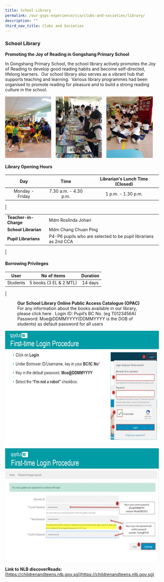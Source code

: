 ```yaml
---
title: School Library
permalink: /our-gsps-experience/cca/clubs-and-societies/library/
description: ""
third_nav_title: Clubs and Societies
---
```

### **School Library**
**Promoting the Joy of Reading in Gongshang Primary School**

In Gongshang Primary School, the school library actively promotes the Joy of Reading to develop good reading habits and become self-directed, lifelong learners.  Our school library also serves as a vibrant hub that supports teaching and learning.  Various library programmes had been organised to promote reading for pleasure and to build a strong reading culture in the school.

<img src="/images/lib1.jpg" style="width:30%;margin-right:15px;" align = "left">
<img src="/images/lib2.jpg" style="width:30%;margin-right:15px;" align = "left">
<img src="/images/lib3.jpg" style="width:30%;margin-right:15px;" align = "left">

<br clear="left">

####  **Library Opening Hours**

| Day | Time | Librarian's Lunch Time (Closed) |
|:---:|:---:|:---:|
| Monday - Friday | 7.30 a.m. - 4.30 p.m.  | 1 p.m. - 1.30 p.m. |
|

|  |  |
|---|---|
| **Teacher-in-Charge** | Mdm Roslinda Johari  |
| **School Librarian** | Mdm Chang Chuan Ping |
| **Pupil Librarians** | P4-P6 pupils who are selected to be pupil librarians as 2nd CCA  |
|

#### **Borrowing Privileges**

| User | No of items | Duration |
|:---:|:---:|:---:|
| Students | 5 books (3 EL & 2 MTL) | 14 days |
|

<figure>
	<figcaption><strong>  Our School Library Online Public Access Catalogue (OPAC)</strong> <br> 
For any information about the books available in our library, please click here .  
Login ID: Pupil’s BC No. (eg T0123456A)
Password:  Moe@DDMMYYYY(DDMMYYYY is the DOB of students) as default password for all users
 </figcaption>
</figure>

![](/images/lib4.jpg)

![](/images/lib5.jpg)

**Link to NLB discoverReads:**<br>
[https://childrenandteens.nlb.gov.sg](https://childrenandteens.nlb.gov.sg)
